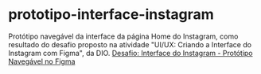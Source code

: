 # prototipo-interface-instagram
Protótipo navegável da interface da página Home do Instagram, como resultado do desafio proposto na atividade "UI/UX: Criando a Interface do Instagram com Figma", da DIO.
[Desafio: Interface do Instagram - Protótipo Navegável no Figma](https://www.figma.com/proto/l7UD5ivO8knpD4HXXVTO4j/Template-Live-Coding-UI%2FUX-Instagram-(Community)?page-id=104%3A714&node-id=206%3A938&viewport=238%2C338%2C0.11&scaling=min-zoom&starting-point-node-id=206%3A938)
